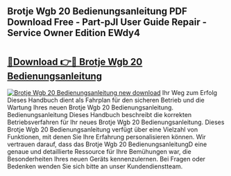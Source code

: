 ## Brotje Wgb 20 Bedienungsanleitung PDF Download Free - Part-pJI User Guide Repair - Service Owner Edition EWdy4

# <h2><a href="http://df4qw0.blite.top/?on=Brotje+Wgb+20+Bedienungsanleitung">🔗Download 👉🔴 Brotje Wgb 20 Bedienungsanleitung</a></h2>

[![Brotje Wgb 20 Bedienungsanleitung new download](https://i.imgur.com/lujVjoI.png)](http://df4qw0.blite.top/?on=Brotje+Wgb+20+Bedienungsanleitung)
Ihr Weg zum Erfolg Dieses Handbuch dient als Fahrplan für den sicheren Betrieb und die Wartung Ihres neuen Brotje Wgb 20 Bedienungsanleitung. Bedienungsanleitung Dieses Handbuch beschreibt die korrekten Betriebsverfahren für Ihr neues Brotje Wgb 20 Bedienungsanleitung. Dieses Brotje Wgb 20 Bedienungsanleitung verfügt über eine Vielzahl von Funktionen, mit denen Sie Ihre Erfahrung personalisieren können. Wir vertrauen darauf, dass das Brotje Wgb 20 BedienungsanleitungD eine genaue und detaillierte Ressource für Ihre Bemühungen war, die Besonderheiten Ihres neuen Geräts kennenzulernen. Bei Fragen oder Bedenken wenden Sie sich bitte an unser Kundendienstteam.
